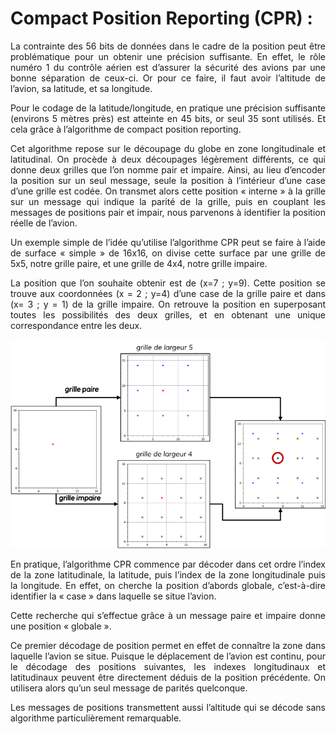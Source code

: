# Compact Position Reporting (CPR) :

<p style="text-align:justify;">La contrainte des 56 bits de données dans le cadre de la position peut être problématique pour un obtenir une précision suffisante. En effet, le rôle numéro 1 du contrôle aérien est d’assurer la sécurité des avions par une bonne séparation de ceux-ci. Or pour ce faire, il faut avoir l’altitude de l’avion, sa latitude, et sa longitude.</p>

<p style="text-align:justify;">Pour le codage de la latitude/longitude, en pratique une précision suffisante (environs 5 mètres près) est atteinte en 45 bits, or seul 35 sont utilisés. Et cela grâce à l’algorithme de compact position reporting.</p>

<p style="text-align:justify;">Cet algorithme repose sur le découpage du globe en zone longitudinale et latitudinal. On procède à deux découpages légèrement différents, ce qui donne deux grilles que l’on nomme pair et impaire. Ainsi, au lieu d’encoder la position sur un seul message, seule la position à l’intérieur d’une case d’une grille est codée. On transmet alors cette position « interne » à la grille sur un message qui indique la parité de la grille, puis en couplant les messages de positions pair et impair, nous parvenons à identifier la position réelle de l’avion.</p>

<p style="text-align:justify;">Un exemple simple de l’idée qu’utilise l’algorithme CPR peut se faire à l’aide de surface « simple » de 16x16, on divise cette surface par une grille de 5x5, notre grille paire, et une grille de 4x4, notre grille impaire.</p>

<p style="text-align:justify;">La position que l’on souhaite obtenir est de (x=7 ; y=9). Cette position se trouve aux coordonnées (x = 2 ; y=4) d’une case de la grille paire et dans (x= 3 ; y = 1) de la grille impaire. On retrouve la position en superposant toutes les possibilités des deux grilles, et en obtenant une unique correspondance entre les deux.</p>

<p style="text-align: center;">
<img  typeof="foaf:Image" src="../images/cpr.png"  alt="" title="cpr">  
</p>

<p style="text-align:justify;">En pratique, l’algorithme CPR commence par décoder dans cet ordre l’index de la zone latitudinale, la latitude, puis l’index de la zone longitudinale puis la longitude. En effet, on cherche la position d’abords globale, c’est-à-dire identifier la « case » dans laquelle se situe l’avion.</p>

<p style="text-align:justify;">Cette recherche qui s’effectue grâce à un message paire et impaire donne une position « globale ».</p>

<p style="text-align:justify;">Ce premier décodage de position permet en effet de connaître la zone dans laquelle l’avion se situe. Puisque le déplacement de l’avion est continu, pour le décodage des positions suivantes, les indexes longitudinaux et latitudinaux peuvent être directement déduis de la position précédente. On utilisera alors qu’un seul message de parités quelconque.</p>

<p style="text-align:justify;">Les messages de positions transmettent aussi l’altitude qui se décode sans algorithme particulièrement remarquable.</p>

<p style="text-align:justify;">

</p>